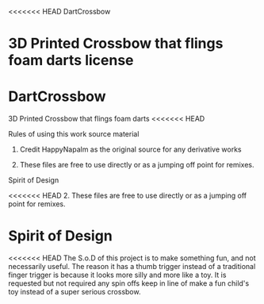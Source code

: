 <<<<<<< HEAD
DartCrossbow

3D Printed Crossbow that flings foam darts
license
=======
# DartCrossbow
3D Printed Crossbow that flings foam darts
<<<<<<< HEAD


Rules of using this work source material

1. Credit HappyNapalm as the original source for any derivative works

2. These files are free to use directly or as a jumping off point for remixes. 

Spirit of Design

<<<<<<< HEAD
	2. These files are free to use directly or as a jumping off point for remixes. 

# Spirit of Design
<<<<<<< HEAD
The S.o.D of this project is to make something fun, and not necessarily useful. The reason it has a thumb trigger instead of a traditional finger trigger is because it looks more silly and more like a toy. It is requested but not required any spin offs keep in line of make a fun child's toy instead of a super serious crossbow.

